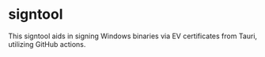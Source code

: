 # signtool
 This signtool aids in signing Windows binaries via EV certificates from Tauri, utilizing GitHub actions.
